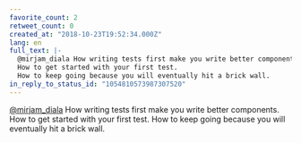 ```yaml
---
favorite_count: 2
retweet_count: 0
created_at: "2018-10-23T19:52:34.000Z"
lang: en
full_text: |-
  @mirjam_diala How writing tests first make you write better components.
  How to get started with your first test.
  How to keep going because you will eventually hit a brick wall.
in_reply_to_status_id: "1054810573987307520"
---
```


[@mirjam_diala](https://twitter.com/mirjam_diala) How writing tests first make
you write better components. How to get started with your first test. How to
keep going because you will eventually hit a brick wall.
